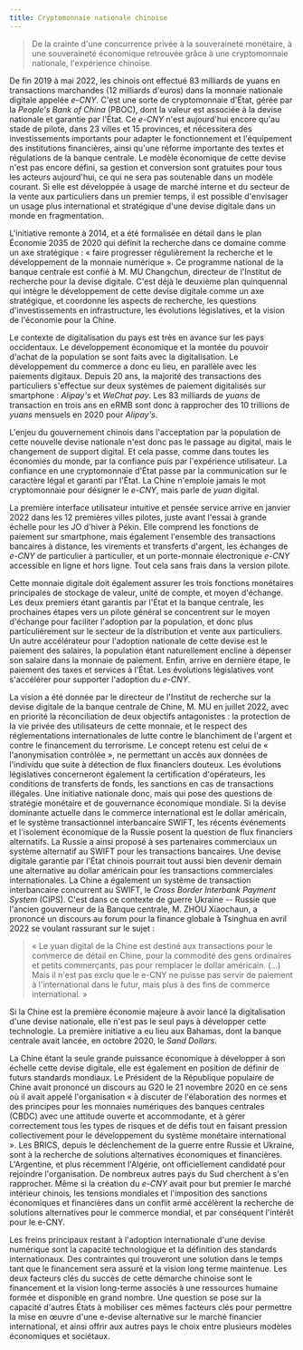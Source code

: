 ```yaml
---
title: Cryptomonnaie nationale chinoise
---
```

> De la crainte d'une concurrence privée à la souveraineté monétaire, à
> une souveraineté économique retrouvée grâce à une cryptomonnaie
> nationale, l'expérience chinoise.

De fin 2019 à mai 2022, les chinois ont effectué 83 milliards de yuans
en transactions marchandes (12 milliards d'euros) dans la monnaie
nationale digitale appelée *e-CNY*. C'est une sorte de cryptomonnaie
d'État, gérée par la *People's Bank of China* (PBOC), dont la valeur est
associée à la devise nationale et garantie par l'État. Ce *e-CNY* n'est
aujourd'hui encore qu'au stade de pilote, dans 23 villes et 15
provinces, et nécessitera des investissements importants pour adapter le
fonctionnement et l'équipement des institutions financières, ainsi
qu'une réforme importante des textes et régulations de la banque
centrale. Le modèle économique de cette devise n'est pas encore défini,
sa gestion et conversion sont gratuites pour tous les acteurs
aujourd'hui, ce qui ne sera pas soutenable dans un modèle courant. Si
elle est développée à usage de marché interne et du secteur de la vente
aux particuliers dans un premier temps, il est possible d'envisager un
usage plus international et stratégique d'une devise digitale dans un
monde en fragmentation.

L'initiative remonte à 2014, et a été formalisée en détail dans le plan
Économie 2035 de 2020 qui définit la recherche dans ce domaine comme un
axe stratégique : « faire progresser régulièrement la recherche et le
développement de la monnaie numérique ». Ce programme national de la
banque centrale est confié à M. MU Changchun, directeur de l'Institut de
recherche pour la devise digitale. C'est déjà le deuxième plan
quinquennal qui intègre le développement de cette devise digitale comme
un axe stratégique, et coordonne les aspects de recherche, les questions
d'investissements en infrastructure, les évolutions législatives, et la
vision de l'économie pour la Chine.

Le contexte de digitalisation du pays est très en avance sur les pays
occidentaux. Le développement économique et la montée du pouvoir d'achat
de la population se sont faits avec la digitalisation. Le développement
du commerce a donc eu lieu, en parallèle avec les paiements digitaux.
Depuis 20 ans, la majorité des transactions des particuliers s'effectue
sur deux systèmes de paiement digitalisés sur smartphone : *Alipay's* et
*WeChat pay*. Les 83 milliards de *yuans* de transaction en trois ans en
eRMB sont donc à rapprocher des 10 trillions de *yuans* mensuels en 2020
pour *Alipay's*.

L'enjeu du gouvernement chinois dans l'acceptation par la population de
cette nouvelle devise nationale n'est donc pas le passage au digital,
mais le changement de support digital. Et cela passe, comme dans toutes
les économies du monde, par la confiance puis par l'expérience
utilisateur. La confiance en une cryptomonnaie d'État passe par la
communication sur le caractère légal et garanti par l'État. La Chine
n'emploie jamais le mot cryptomonnaie pour désigner le *e-CNY*, mais parle
de *yuan* digital.

La première interface utilisateur intuitive et pensée service arrive en
janvier 2022 dans les 12 premières villes pilotes, juste avant l'essai à
grande échelle pour les JO d'hiver à Pékin. Elle comprend les fonctions
de paiement sur smartphone, mais également l'ensemble des transactions
bancaires à distance, les virements et transferts d'argent, les échanges
de *e-CNY* de particulier à particulier, et un porte-monnaie électronique
*e-CNY* accessible en ligne et hors ligne. Tout cela sans frais dans la
version pilote.

Cette monnaie digitale doit également assurer les trois fonctions
monétaires principales de stockage de valeur, unité de compte, et moyen
d'échange. Les deux premiers étant garantis par l'État et la banque
centrale, les prochaines étapes vers un pilote général se concentrent
sur le moyen d'échange pour faciliter l'adoption par la population, et
donc plus particulièrement sur le secteur de la distribution et vente
aux particuliers. Un autre accélérateur pour l'adoption nationale de
cette devise est le paiement des salaires, la population étant
naturellement encline à dépenser son salaire dans la monnaie de
paiement. Enfin, arrive en dernière étape, le paiement des taxes et
services à l'État. Les évolutions législatives vont s'accélérer pour
supporter l'adoption du *e-CNY*.

La vision a été donnée par le directeur de l'Institut de recherche sur
la devise digitale de la banque centrale de Chine, M. MU en juillet
2022, avec en priorité la réconciliation de deux objectifs antagonistes
: la protection de la vie privée des utilisateurs de cette monnaie, et
le respect des réglementations internationales de lutte contre le
blanchiment de l'argent et contre le financement du terrorisme. Le
concept retenu est celui de « l'anonymisation contrôlée », ne permettant
un accès aux données de l'individu que suite à détection de flux
financiers douteux. Les évolutions législatives concerneront également
la certification d'opérateurs, les conditions de transferts de fonds,
les sanctions en cas de transactions illégales. Une initiative nationale
donc, mais qui pose des questions de stratégie monétaire et de
gouvernance économique mondiale. Si la devise dominante actuelle dans le
commerce international est le dollar américain, et le système
transactionnel interbancaire SWIFT, les récents événements et
l'isolement économique de la Russie posent la question de flux
financiers alternatifs. La Russie a ainsi proposé à ses partenaires
commerciaux un système alternatif au SWIFT pour les transactions
bancaires. Une devise digitale garantie par l'État chinois pourrait tout
aussi bien devenir demain une alternative au dollar américain pour les
transactions commerciales internationales. La Chine a également un
système de transaction interbancaire concurrent au SWIFT, le *Cross
Border Interbank Payment System* (CIPS). C'est dans ce contexte de guerre
Ukraine -- Russie que l'ancien gouverneur de la Banque centrale, M. ZHOU
Xiaochaun, a prononcé un discours au forum pour la finance globale à
Tsinghua en avril 2022 se voulant rassurant sur le sujet :

> « Le yuan digital de la Chine est destiné aux transactions pour le
> commerce de détail en Chine, pour la commodité des gens ordinaires et
> petits commerçants, pas pour remplacer le dollar américain. (...) Mais
> il n'est pas exclu que le e-CNY ne puisse pas servir de paiement à
> l'international dans le futur, mais plus à des fins de commerce
> international. »

Si la Chine est la première économie majeure à avoir lancé la
digitalisation d'une devise nationale, elle n'est pas le seul pays à
développer cette technologie. La première initiative a eu lieu aux
Bahamas, dont la banque centrale avait lancée, en octobre 2020, le *Sand
Dollars*. 

La Chine étant la seule grande puissance économique à développer à son
échelle cette devise digitale, elle est également en position de définir
de futurs standards mondiaux. Le Président de la République populaire de
Chine avait prononcé un discours au G20 le 21 novembre 2020 en ce sens
où il avait appelé l'organisation « à discuter de l'élaboration des
normes et des principes pour les monnaies numériques des banques
centrales (CBDC) avec une attitude ouverte et accommodante, et à gérer
correctement tous les types de risques et de défis tout en faisant
pression collectivement pour le développement du système monétaire
international ». Les BRICS, depuis le déclenchement de la guerre entre
Russie et Ukraine, sont à la recherche de solutions alternatives
économiques et financières. L'Argentine, et plus récemment l'Algérie,
ont officiellement candidaté pour rejoindre l'organisation. De nombreux
autres pays du Sud cherchent à s'en rapprocher. Même si la création du
*e-CNY* avait pour but premier le marché intérieur chinois, les tensions
mondiales et l'imposition des sanctions économiques et financières dans
un conflit armé accélèrent la recherche de solutions alternatives pour
le commerce mondial, et par conséquent l'intérêt pour le e-CNY.

Les freins principaux restant à l'adoption internationale d'une devise
numérique sont la capacité technologique et la définition des standards
internationaux. Des contraintes qui trouveront une solution dans le
temps tant que le financement sera assuré et la vision long terme
maintenue. Les deux facteurs clés du succès de cette démarche chinoise
sont le financement et la vision long-terme associés à une ressources
humaine formée et disponible en grand nombre. Une question se pose sur
la capacité d'autres États à mobiliser ces mêmes facteurs clés pour
permettre la mise en œuvre d'une e-devise alternative sur le marché
financier international, et ainsi offrir aux autres pays le choix entre
plusieurs modèles économiques et sociétaux.
